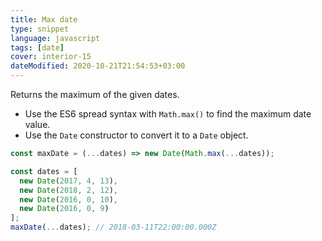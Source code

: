 ```yaml
---
title: Max date
type: snippet
language: javascript
tags: [date]
cover: interior-15
dateModified: 2020-10-21T21:54:53+03:00
---
```


Returns the maximum of the given dates.

- Use the ES6 spread syntax with `Math.max()` to find the maximum date value.
- Use the `Date` constructor to convert it to a `Date` object.

```js
const maxDate = (...dates) => new Date(Math.max(...dates));
```

```js
const dates = [
  new Date(2017, 4, 13),
  new Date(2018, 2, 12),
  new Date(2016, 0, 10),
  new Date(2016, 0, 9)
];
maxDate(...dates); // 2018-03-11T22:00:00.000Z
```
